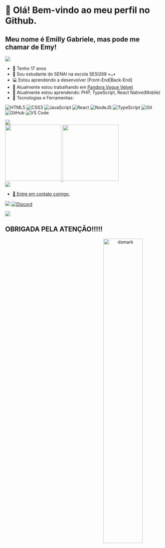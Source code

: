 # 👋 Olá! Bem-vindo ao meu perfil no Github.
## Meu nome é Emilly Gabriele, mas pode me chamar de Emy!
<img src="https://user-images.githubusercontent.com/73097560/115834477-dbab4500-a447-11eb-908a-139a6edaec5c.gif">

- 🎂 Tenho 17 anos
- 🏫 Sou estudante do SENAI na escola SESI268 •ᴗ•
- 💻 Estou aprendendo a desenvolver [Front-End|Back-End]
- 🔭 Atualmente estou trabalhando em [Pandora Vogue Velvet](https://github.com/EmyyS2/PandoraVogueVelvet.git)
- 🌱 Atualmente estou aprendendo: PHP, TypeScript, React Native(Mobile)
- 👾 Tecnologias e Ferramentas:
  
![HTML5](https://img.shields.io/badge/html5-%23E34F26.svg?style=for-the-badge&logo=html5&logoColor=white)
![CSS3](https://img.shields.io/badge/css3-%231572B6.svg?style=for-the-badge&logo=css3&logoColor=white)
![JavaScript](https://img.shields.io/badge/javascript-%23323330.svg?style=for-the-badge&logo=javascript&logoColor=%23F7DF1E)
![React](https://img.shields.io/badge/react-%2320232a.svg?style=for-the-badge&logo=react&logoColor=%2361DAFB)
![NodeJS](https://img.shields.io/badge/node.js-6DA55F?style=for-the-badge&logo=node.js&logoColor=white)
![TypeScript](https://img.shields.io/badge/typescript-%23007ACC.svg?style=for-the-badge&logo=typescript&logoColor=white)
![Git](https://img.shields.io/badge/git-%23F05033.svg?style=for-the-badge&logo=git&logoColor=white)
![GitHub](https://img.shields.io/badge/github-%23121011.svg?style=for-the-badge&logo=github&logoColor=white)
![VS Code](https://img.shields.io/badge/VS%20Code-0078d7.svg?style=for-the-badge&logo=visual-studio-code&logoColor=white)

<img src="https://user-images.githubusercontent.com/73097560/115834477-dbab4500-a447-11eb-908a-139a6edaec5c.gif"> 

<div>
<a href="https://github.com/EmyyS2">
<img loading="lazy" height="180em" src="https://github-readme-stats.vercel.app/api/top-langs/?username=EmyyS2&layout=compact&langs_count=7&theme=dracula"/>
<img loading="lazy" height="180em" src="https://github-readme-stats.vercel.app/api?username=EmyyS2&show_icons=true&theme=dracula&include_all_commits=true&count_private=true"/>
</div>
<img src="https://user-images.githubusercontent.com/73097560/115834477-dbab4500-a447-11eb-908a-139a6edaec5c.gif"> 
  
- 📨 Entre em contato comigo:

<a href="https://www.instagram.com/_emy.s2_/" target="_blank"><img src="https://img.shields.io/badge/-Instagram-%23E4405F?style=for-the-badge&logo=instagram&logoColor=white" target="_blank"></a>
[![Discord](https://img.shields.io/badge/Discord-%237289DA.svg?&style=for-the-badge&logo=discord&logoColor=white)]()

<img src="https://user-images.githubusercontent.com/73097560/115834477-dbab4500-a447-11eb-908a-139a6edaec5c.gif"> 

## OBRIGADA PELA ATENÇÃO!!!!!

<p align="center"> 
  
<img alt="dsmark" align="right"  height="50%" width="50%" src="https://c.tenor.com/NzrqQHFBVz8AAAAj/kitty-transparent.gif">


</p>
